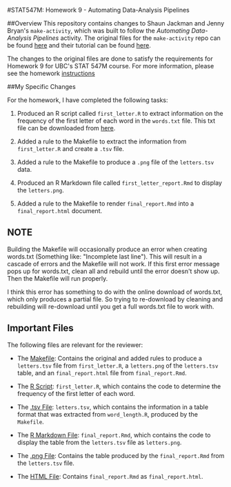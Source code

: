 #STAT547M: Homework 9 - Automating Data-Analysis Pipelines

##Overview
This repository contains changes to Shaun Jackman and Jenny Bryan's `make-activity`, which was built to follow the *Automating Data-Analysis Pipelines* activity. The original files for the `make-activity` repo can be found [here](https://github.com/STAT545-UBC/make-activity) and their tutorial can be found [here](http://stat545.com/automation04_make-activity.html).

The changes to the original files are done to satisfy the requirements for Homework 9 for UBC's STAT 547M course. For more information, please see the homework [instructions](http://stat545.com/Classroom/assignments/hw09/hw09.html)

##My Specific Changes

For the homework, I have completed the following tasks:

1. Produced an R script called `first_letter.R` to extract information on the frequency of the first letter of each word in the `words.txt` file. This txt file can be downloaded from [here](https://github.com/STAT545-UBC/make-activity/blob/master/words.txt).

2. Added a rule to the Makefile to extract the information from `first_letter.R` and create a `.tsv` file.

3. Added a rule to the Makefile to produce a `.png` file of the `letters.tsv` data.

4. Produced an R Markdown file called `first_letter_report.Rmd` to display the `letters.png`.

5. Added a rule to the Makefile to render `final_report.Rmd` into a `final_report.html` document.

## NOTE
Building the Makefile will occasionally produce an error when creating words.txt (Something like: "Incomplete last line"). 
This will result in a cascade of errors and the Makefile will not work.
If this first error message pops up for words.txt, clean all and rebuild until the error doesn't show up.
Then the Makefile will run properly.

I think this error has something to do with the online download of words.txt, which only produces a partial file.
So trying to re-download by cleaning and rebuilding will re-download until you get a full words.txt file to work with.

## Important Files

The following files are relevant for the reviewer:

- The [Makefile](https://github.com/STAT545-UBC-students/hw09-j-schaub/blob/master/Makefile): Contains the original and added rules to produce a `letters.tsv` file from `first_letter.R`, a `letters.png` of the `letters.tsv` table, and an `final_report.html` file from `final_report.Rmd`.

- The [R Script](https://github.com/STAT545-UBC-students/hw09-j-schaub/blob/master/first_letter.R): `first_letter.R`, which contains the code to determine the frequency of the first letter of each word.

- The [.tsv File](https://github.com/STAT545-UBC-students/hw09-j-schaub/blob/master/letters.tsv): `letters.tsv`, which contains the information in a table format that was extracted from `word_length.R`, produced by the `Makefile`.

- The [R Markdown File](https://github.com/STAT545-UBC-students/hw09-j-schaub/blob/master/final_report.Rmd): `final_report.Rmd`, which contains the code to display the table from the `letters.tsv` file as `letters.png`.

- The [.png File](https://github.com/STAT545-UBC-students/hw09-j-schaub/blob/master/letters.png): Contains the table produced by the `final_report.Rmd` from the `letters.tsv` file.

- The [HTML File](https://github.com/STAT545-UBC-students/hw09-j-schaub/blob/master/final_report.html): Contains `final_report.Rmd` as `final_report.html`.





